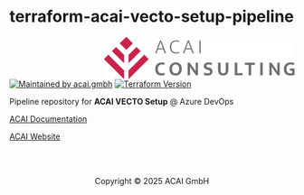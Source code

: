 # terraform-acai-vecto-setup-pipeline

<!-- LOGO -->
<a href="https://acai.gmbh">    
  <img src="https://github.com/acai-consulting/acai.public/raw/main/logo/logo_github_readme.png" alt="acai logo" title="ACAI" align="right" height="75" />
</a>

<!-- SHIELDS -->
[![Maintained by acai.gmbh][acai-shield]][acai-url]
[![Terraform Version][terraform-version-shield]][terraform-version-url]

Pipeline repository for **ACAI VECTO Setup** @ Azure DevOps

[ACAI Documentation](https://docs.acai.gmbh/solution-vecto/10_overview/)

[ACAI Website](https://acai.gmbh/solutions/vecto/)

<br />
<br />
<p align="center">Copyright &copy; 2025 ACAI GmbH</p>

<!-- MARKDOWN LINKS & IMAGES -->
[acai-shield]: https://img.shields.io/badge/maintained_by-acai.gmbh-CB224B?style=flat
[acai-url]: https://acai.gmbh
[terraform-version-shield]: https://img.shields.io/badge/terraform-%3E%3D1.5.7-blue.svg?style=flat&color=blueviolet
[terraform-version-url]: https://developer.hashicorp.com/terraform
